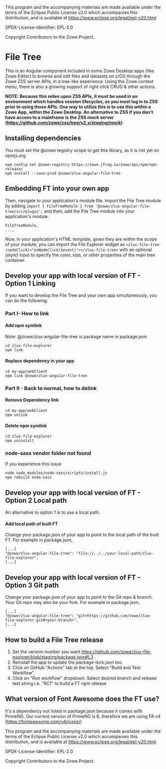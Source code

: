This program and the accompanying materials are
made available under the terms of the Eclipse Public License v2.0 which accompanies
this distribution, and is available at https://www.eclipse.org/legal/epl-v20.html

SPDX-License-Identifier: EPL-2.0

Copyright Contributors to the Zowe Project.
# File Tree

This is an Angular component included in some Zowe Desktop apps (like Zowe Editor) to browse and edit files and datasets on z/OS through the Zowe ZSS server APIs, in a tree-like experience. Using the Zowe context menu, there is also a growing support of right click CRUD & other actions.

**NOTE: Because this relies upon ZSS APIs, it must be used in an environment which handles session lifecycles, as you must log in to ZSS prior to using those APIs. One way to utilize this is to use this within a Zowe App, within the Zowe Desktop. An alternative to ZSS if you don't have access to a mainframe is the ZSS mock server (https://github.com/zowe/zss/tree/v2.x/staging/mock)**

## Installing dependencies
You must set the @zowe registry scope to get this library, as it is not yet on npmjs.org

```
npm config set @zowe:registry https://zowe.jfrog.io/zowe/api/npm/npm-release/
npm install --save-prod @zowe/zlux-angular-file-tree
```

## Embedding FT into your own app

Then, navigate to your application's module file. Import the File Tree module by adding
```import { FileTreeModule } from '@zowe/zlux-angular-file-tree/src/plugin';```
and then, add the File Tree module into your application's module.
```...,
FileTreeModule,
...,
```

Now, in your application's HTML template, given they are within the scope of your module, you can import the File Explorer widget as
```<zlux-file-tree (nodeClick)="onNodeClick($event)"></zlux-file-tree>```
with an optional (style) input to specify the color, size, or other properties of the main tree container.


## Develop your app with local version of FT - Option 1 Linking
If you want to develop the File Tree and your own app simultaneously, you can do the following:

### Part I- How to link

#### Add npm symlink 
Note: @zowe/zlux-angular-file-tree is package name in package.json
```
cd zlux-file-explorer
npm link 
```
#### Replace dependency in your app
```
cd my-app/webClient
npm link @zowe/zlux-angular-file-tree
```

### Part II - Back to normal, how to delink

#### Remove Dependency link
```
cd my-app/webClient
npm unlink
```

#### Delete npm symlink

```
cd zlux-file-explorer
npm uninstall
```

### node-sass vendor folder not found
If you experience this issue
```
node node_modules/node-sass/scripts/install.js
npm rebuild node-sass
```

## Develop your app with local version of FT - Option 2 Local path
An alternative to option 1 is to use a local path.

#### Add local path of built FT
Change your package.json of your app to point to the local path of the built FT. For example in package.json,
```
[...]
"@zowe/zlux-angular-file-tree": "file://../../your-local-path/zlux-file-explorer",
[...]
```
## Develop your app with local version of FT - Option 3 Git path
Change your package.json of your app to point to the Git repo & branch. Your Git repo may also be your fork. For example in package.json,
```
[...]
"@zowe/zlux-angular-file-tree": "git+https://github.com/zowe/zlux-file-explorer.git#<your-branch>",
[...]
```

## How to build a File Tree release

1. Set the version number you want https://github.com/zowe/zlux-file-explorer/blob/staging/package.json#L3 . 
2. Reinstall the app to update the package-lock.json too.
3. Click on GitHub "Actions" tab at the top. Select "Build and Test Workflow".
4. Click on "Run workflow" dropdown. Select desired branch and release text string i.e. "RC1" to build a FT npm release

## What version of Font Awesome does the FT use?
It's a dependency not listed in package.json because it comes with PrimeNG. Our current version of PrimeNG is 6, therefore
we are using FA v4 (https://fontawesome.com/v4/icons/)

This program and the accompanying materials are
made available under the terms of the Eclipse Public License v2.0 which accompanies
this distribution, and is available at https://www.eclipse.org/legal/epl-v20.html

SPDX-License-Identifier: EPL-2.0

Copyright Contributors to the Zowe Project.
